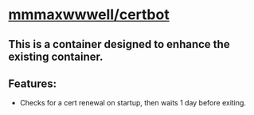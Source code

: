 # [mmmaxwwwell/certbot](https://github.com/mmmaxwwwell/certbot)

## This is a container designed to enhance the existing container.

## Features:

* Checks for a cert renewal on startup, then waits 1 day before exiting.